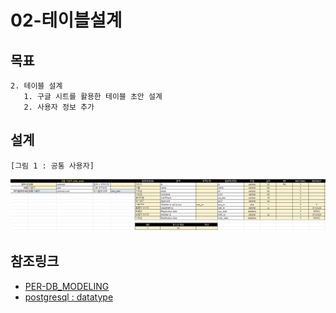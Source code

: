 # 02-테이블설계

## 목표

```tree
2. 테이블 설계
   1. 구글 시트를 활용한 테이블 초안 설계
   2. 사용자 정보 추가
```

## 설계

`[그림 1 : 공통 사용자]`

![table : cmn_user](images/02-01.png)

## 참조링크

- [PER-DB_MODELING](https://docs.google.com/spreadsheets/d/1WGvfLKJqnhiqzotDG_pZtTsafIikOlcWGp0XOdLn8Ao/edit?usp=sharing)
- [postgresql : datatype](https://www.postgresql.org/docs/current/datatype.html)
